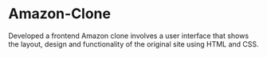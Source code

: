 # Amazon-Clone
Developed a frontend Amazon clone involves a user interface that shows the layout, design and functionality of the original site using HTML and CSS. 
